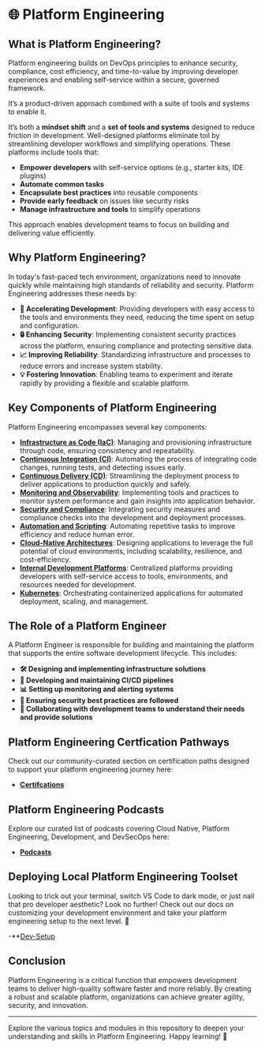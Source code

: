 # 🌐 Platform Engineering

## What is Platform Engineering?

Platform engineering builds on DevOps principles to enhance security, compliance, cost efficiency, and time-to-value by improving developer experiences and enabling self-service within a secure, governed framework.  

It’s a product-driven approach combined with a suite of tools and systems to enable it.

It’s both a **mindset shift** and a **set of tools and systems** designed to reduce friction in development. Well-designed platforms eliminate toil by streamlining developer workflows and simplifying operations. These platforms include tools that:  

- **Empower developers** with self-service options (e.g., starter kits, IDE plugins)  
- **Automate common tasks**  
- **Encapsulate best practices** into reusable components  
- **Provide early feedback** on issues like security risks  
- **Manage infrastructure and tools** to simplify operations  

This approach enables development teams to focus on building and delivering value efficiently.

## Why Platform Engineering?

In today's fast-paced tech environment, organizations need to innovate quickly while maintaining high standards of reliability and security. Platform Engineering addresses these needs by:

- **🚀 Accelerating Development**: Providing developers with easy access to the tools and environments they need, reducing the time spent on setup and configuration.
- **🔒 Enhancing Security**: Implementing consistent security practices across the platform, ensuring compliance and protecting sensitive data.
- **📈 Improving Reliability**: Standardizing infrastructure and processes to reduce errors and increase system stability.
- **💡 Fostering Innovation**: Enabling teams to experiment and iterate rapidly by providing a flexible and scalable platform.

## Key Components of Platform Engineering

Platform Engineering encompasses several key components:

- **[Infrastructure as Code (IaC)](docs/iac.md)**: Managing and provisioning infrastructure through code, ensuring consistency and repeatability.
- **[Continuous Integration (CI)](docs/ci.md)**: Automating the process of integrating code changes, running tests, and detecting issues early.
- **[Continuous Delivery (CD)](docs/cd.md)**: Streamlining the deployment process to deliver applications to production quickly and safely.
- **[Monitoring and Observability](docs/monitoring.md)**: Implementing tools and practices to monitor system performance and gain insights into application behavior.
- **[Security and Compliance](docs/security.md)**: Integrating security measures and compliance checks into the development and deployment processes.
- **[Automation and Scripting](docs/automation.md)**: Automating repetitive tasks to improve efficiency and reduce human error.
- **[Cloud-Native Architectures](docs/cloud_native.md)**: Designing applications to leverage the full potential of cloud environments, including scalability, resilience, and cost-efficiency.
- **[Internal Development Platforms](docs/internal_development_platforms.md)**: Centralized platforms providing developers with self-service access to tools, environments, and resources needed for development.
- **[Kubernetes](docs/kubernetes.md)**: Orchestrating containerized applications for automated deployment, scaling, and management.

## The Role of a Platform Engineer

A Platform Engineer is responsible for building and maintaining the platform that supports the entire software development lifecycle. This includes:

- **🛠️ Designing and implementing infrastructure solutions**
- **🔧 Developing and maintaining CI/CD pipelines**
- **📊 Setting up monitoring and alerting systems**
- **🔐 Ensuring security best practices are followed**
- **🤝 Collaborating with development teams to understand their needs and provide solutions**

## Platform Engineering Certfication Pathways

Check out our community-curated section on certification paths designed to support your platform engineering journey here: 

- **[Certifcations](docs/certifications.md)**

## Platform Engineering Podcasts

Explore our curated list of podcasts covering Cloud Native, Platform Engineering, Development, and DevSecOps here:

- **[Podcasts](docs/podcasts.md)**

## Deploying Local Platform Engineering Toolset 

Looking to trick out your terminal, switch VS Code to dark mode, or just nail that pro developer aesthetic? Look no further! Check out our docs on customizing your development environment and take your platform engineering setup to the next level. 🚀

-**[Dev-Setup](docs/development_setup)


## Conclusion

Platform Engineering is a critical function that empowers development teams to deliver high-quality software faster and more reliably. By creating a robust and scalable platform, organizations can achieve greater agility, security, and innovation.

---

Explore the various topics and modules in this repository to deepen your understanding and skills in Platform Engineering. Happy learning! 🌟